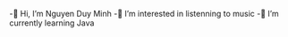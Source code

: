 -👋 Hi, I’m Nguyen Duy Minh
-👀 I’m interested in listenning to music
-🌱 I’m currently learning Java

